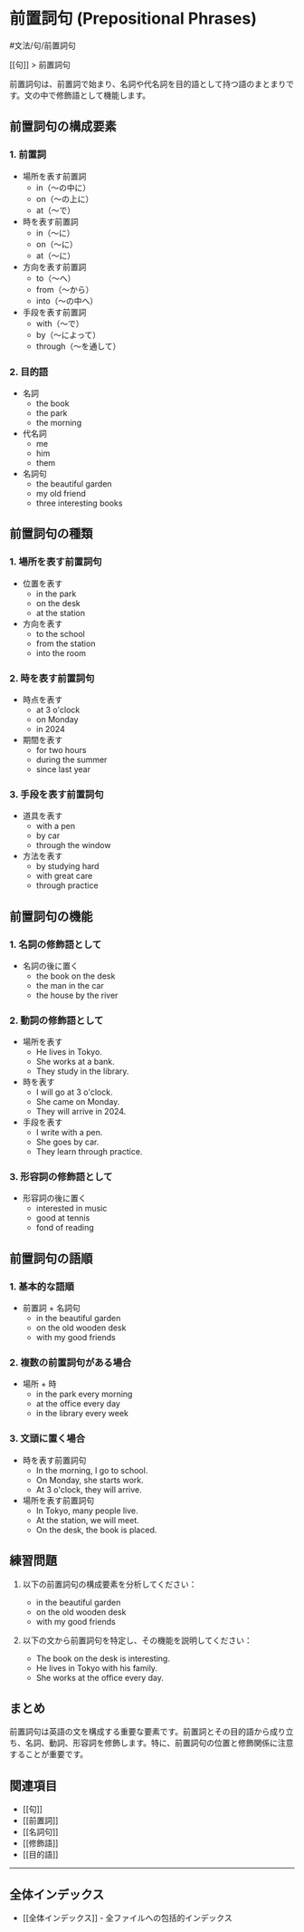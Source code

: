 # 前置詞句 (Prepositional Phrases)

#文法/句/前置詞句

[[句]] > 前置詞句

前置詞句は、前置詞で始まり、名詞や代名詞を目的語として持つ語のまとまりです。文の中で修飾語として機能します。

## 前置詞句の構成要素

### 1. 前置詞
- 場所を表す前置詞
  - in（～の中に）
  - on（～の上に）
  - at（～で）
- 時を表す前置詞
  - in（～に）
  - on（～に）
  - at（～に）
- 方向を表す前置詞
  - to（～へ）
  - from（～から）
  - into（～の中へ）
- 手段を表す前置詞
  - with（～で）
  - by（～によって）
  - through（～を通して）

### 2. 目的語
- 名詞
  - the book
  - the park
  - the morning
- 代名詞
  - me
  - him
  - them
- 名詞句
  - the beautiful garden
  - my old friend
  - three interesting books

## 前置詞句の種類

### 1. 場所を表す前置詞句
- 位置を表す
  - in the park
  - on the desk
  - at the station
- 方向を表す
  - to the school
  - from the station
  - into the room

### 2. 時を表す前置詞句
- 時点を表す
  - at 3 o'clock
  - on Monday
  - in 2024
- 期間を表す
  - for two hours
  - during the summer
  - since last year

### 3. 手段を表す前置詞句
- 道具を表す
  - with a pen
  - by car
  - through the window
- 方法を表す
  - by studying hard
  - with great care
  - through practice

## 前置詞句の機能

### 1. 名詞の修飾語として
- 名詞の後に置く
  - the book on the desk
  - the man in the car
  - the house by the river

### 2. 動詞の修飾語として
- 場所を表す
  - He lives in Tokyo.
  - She works at a bank.
  - They study in the library.
- 時を表す
  - I will go at 3 o'clock.
  - She came on Monday.
  - They will arrive in 2024.
- 手段を表す
  - I write with a pen.
  - She goes by car.
  - They learn through practice.

### 3. 形容詞の修飾語として
- 形容詞の後に置く
  - interested in music
  - good at tennis
  - fond of reading

## 前置詞句の語順

### 1. 基本的な語順
- 前置詞 + 名詞句
  - in the beautiful garden
  - on the old wooden desk
  - with my good friends

### 2. 複数の前置詞句がある場合
- 場所 + 時
  - in the park every morning
  - at the office every day
  - in the library every week

### 3. 文頭に置く場合
- 時を表す前置詞句
  - In the morning, I go to school.
  - On Monday, she starts work.
  - At 3 o'clock, they will arrive.
- 場所を表す前置詞句
  - In Tokyo, many people live.
  - At the station, we will meet.
  - On the desk, the book is placed.

## 練習問題
1. 以下の前置詞句の構成要素を分析してください：
   - in the beautiful garden
   - on the old wooden desk
   - with my good friends

2. 以下の文から前置詞句を特定し、その機能を説明してください：
   - The book on the desk is interesting.
   - He lives in Tokyo with his family.
   - She works at the office every day.

## まとめ
前置詞句は英語の文を構成する重要な要素です。前置詞とその目的語から成り立ち、名詞、動詞、形容詞を修飾します。特に、前置詞句の位置と修飾関係に注意することが重要です。

## 関連項目
- [[句]]
- [[前置詞]]
- [[名詞句]]
- [[修飾語]]
- [[目的語]]

---

## 全体インデックス
- [[全体インデックス]] - 全ファイルへの包括的インデックス 